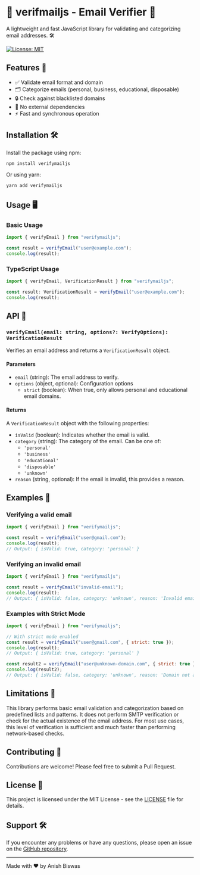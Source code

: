 # 📧 verifmailjs - Email Verifier 🚀

A lightweight and fast JavaScript library for validating and categorizing email addresses. 🛠️

[![License: MIT](https://img.shields.io/badge/License-MIT-yellow.svg)](https://opensource.org/licenses/MIT)

## Features 🎯

- ✅ Validate email format and domain
- 🗂️ Categorize emails (personal, business, educational, disposable)
- 🔒 Check against blacklisted domains
- 💨 No external dependencies
- ⚡ Fast and synchronous operation

## Installation 🛠️

Install the package using npm:

```bash
npm install verifymailjs
```

Or using yarn:

```bash
yarn add verifymailjs
```

## Usage 🖥️

### Basic Usage

```javascript
import { verifyEmail } from "verifymailjs";

const result = verifyEmail("user@example.com");
console.log(result);
```

### TypeScript Usage

```typescript
import { verifyEmail, VerificationResult } from "verifymailjs";

const result: VerificationResult = verifyEmail("user@example.com");
console.log(result);
```

## API 🤖

### `verifyEmail(email: string, options?: VerifyOptions): VerificationResult`

Verifies an email address and returns a `VerificationResult` object.

#### Parameters

- `email` (string): The email address to verify.
- `options` (object, optional): Configuration options
  - `strict` (boolean): When true, only allows personal and educational email domains.

#### Returns

A `VerificationResult` object with the following properties:

- `isValid` (boolean): Indicates whether the email is valid.
- `category` (string): The category of the email. Can be one of:
  - `'personal'`
  - `'business'`
  - `'educational'`
  - `'disposable'`
  - `'unknown'`
- `reason` (string, optional): If the email is invalid, this provides a reason.

## Examples 📝

### Verifying a valid email

```javascript
import { verifyEmail } from "verifymailjs";

const result = verifyEmail("user@gmail.com");
console.log(result);
// Output: { isValid: true, category: 'personal' }
```

### Verifying an invalid email

```javascript
import { verifyEmail } from "verifymailjs";

const result = verifyEmail("invalid-email");
console.log(result);
// Output: { isValid: false, category: 'unknown', reason: 'Invalid email format' }
```

### Examples with Strict Mode

```javascript
import { verifyEmail } from "verifymailjs";

// With strict mode enabled
const result = verifyEmail("user@gmail.com", { strict: true });
console.log(result);
// Output: { isValid: true, category: 'personal' }

const result2 = verifyEmail("user@unknown-domain.com", { strict: true });
console.log(result2);
// Output: { isValid: false, category: 'unknown', reason: 'Domain not allowed in strict mode' }
```

## Limitations 🚧

This library performs basic email validation and categorization based on predefined lists and patterns. It does not perform SMTP verification or check for the actual existence of the email address. For most use cases, this level of verification is sufficient and much faster than performing network-based checks.

## Contributing 🤝

Contributions are welcome! Please feel free to submit a Pull Request.

## License 📜

This project is licensed under the MIT License - see the [LICENSE](LICENSE) file for details.

## Support 🛠️

If you encounter any problems or have any questions, please open an issue on the [GitHub repository](https://github.com/xeven777/verifymailjs).

---

Made with ❤️ by Anish Biswas
